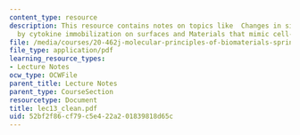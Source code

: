 ```yaml
---
content_type: resource
description: This resource contains notes on topics like  Changes in signaling achieved
  by cytokine immobilization on surfaces and Materials that mimic cell-cell contacts.
file: /media/courses/20-462j-molecular-principles-of-biomaterials-spring-2006/52bf2f86cf79c5e422a201839818d65c_lec13_clean.pdf
file_type: application/pdf
learning_resource_types:
- Lecture Notes
ocw_type: OCWFile
parent_title: Lecture Notes
parent_type: CourseSection
resourcetype: Document
title: lec13_clean.pdf
uid: 52bf2f86-cf79-c5e4-22a2-01839818d65c
---
```

